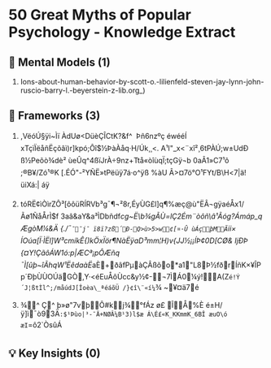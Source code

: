 # 50 Great Myths of Popular Psychology - Knowledge Extract

## 🧠 Mental Models (1)
1. Ions-about-human-behavior-by-scott-o.-lilienfeld-steven-jay-lynn-john-ruscio-barry-l.-beyerstein-z-lib.org_)


## 🔧 Frameworks (3)
1. ,VëóÚ§ÿi~Ìï ÀdUø<DüèÇÎCtK?&f^  Þñ6nzºç éwééÍ xTçïÏëåñËçõâì)r]kpó;Ôî$½ÞàÀåq·H/Úk¸¸<. A¹I"_­x<¨xî²¸6tPÀÚ;w±UdÐ ß½Peõò¾d è² ùeÛq^4ßïJrÀ÷9nz+Ttå«òîùqÏ;tçGÿ¬b 0aÂ1»C7¹õ ;®B¥/Zó¹®K [.ÉÓ"-²YÑË»tPëüÿ7á·o ^ÿß %àU Â>¤7ö°O¹FYt/B\H<7|ä!üiXá:| ­áÿ

2. tóRË¢ìÒìrZÔ³[ôôüRÍRVb³g¯¶¬²8r,ÉyÙG£l]q¶%æç@ù"ËÂ¬gÿaéÅx1/Ãø1ÑåÅrÌ$f 3aâ&aY&a³ÌDbñdf*cg~Ë\b¾gÃÙ=lÇ2­Ém¨òôñ\â¹Ãóg?Ámáp_q ÆgòM¼&Ä {./¯`¯¯j¯ ï8ï?zß´Ð-Q>ù>5>w¢[¤·Û ùÁçþMÃ`ii× ÍOúa[Ï·ÌËl]W³cmíkÊ{)kÖxÏör¶NàËÿaD³mm ¦H)v{JJ½­­¡¡­ÍÞ¢0D[ CØ& IjÐÞ {¤Y!ÇãôÁW1ó:p|ÆCª¡pÔÆñq ¯\Ì[ûþ~îÃhqW¹ËêdaàË*aÈ+ðâfPµàÇÂßõo*a1"L8Þ½fðrÍñK×¥ÎPp´ÐþÙÙOÚäGÒ,Y·<éEuÅôÙcc&y½¢-¬7ÌÁ0¼ý!A(Z`é!Ý´J¦ßtÌl^;/måúdJ[Îoèa\_ªéáõÜ /}¢î\¨«í¼`¾ ~¥¤ä7é

3. ¾^ Ç^ þ»ø"7vþÔ#kj¾°fÁz ø£ ÎÅ%È é±H/ ÿ]ì¯ò93Ä`:$¹Þùo|³-¯Ä+NØÂ¼B¹3)l$æ Á\É£«K­_KKmmK_­6BÎ æuO\ó æI`=ô2`ÒsûÁ


## 💡 Key Insights (0)
